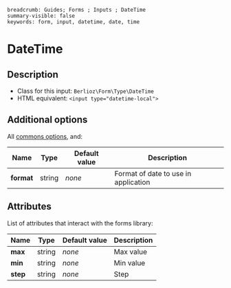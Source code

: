 ```index
breadcrumb: Guides; Forms ; Inputs ; DateTime
summary-visible: false
keywords: form, input, datetime, date, time
```

# DateTime

## Description

- Class for this input: `Berlioz\Form\Type\DateTime`
- HTML equivalent: `<input type="datetime-local">`

## Additional options

All [commons options](inputs.md#common-options), and:

| Name | Type | Default value | Description |
| ---- | ---- | ------------- | ----------- |
| **format** | string | *none* | Format of date to use in application |

## Attributes

List of attributes that interact with the forms library:

| Name | Type | Default value | Description |
| ---- | ---- | ------------- | ----------- |
| **max** | string | *none* | Max value |
| **min** | string | *none* | Min value |
| **step** | string | *none* | Step |